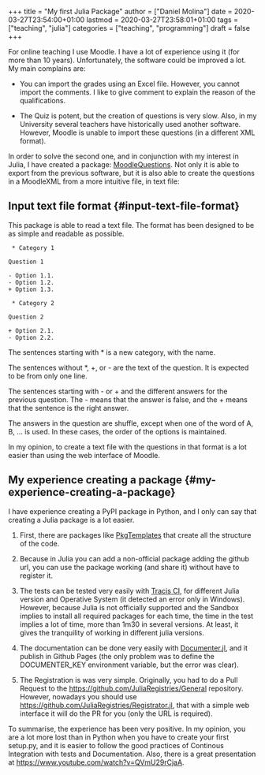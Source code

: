+++
title = "My first Julia Package"
author = ["Daniel Molina"]
date = 2020-03-27T23:54:00+01:00
lastmod = 2020-03-27T23:58:01+01:00
tags = ["teaching", "julia"]
categories = ["teaching", "programming"]
draft = false
+++

For online teaching I use Moodle. I have a lot of experience using it (for more
than 10 years). Unfortunately, the software could be improved a lot. My main
complains are:

-   You can import the grades using an Excel file. However, you cannot import the
    comments.  I like to give comment to explain the reason of the qualifications.

-   The Quiz is potent, but the creation of questions is very slow. Also, in my
    University several teachers have historically used another software. However,
    Moodle is unable to import these questions (in a different XML format).

In order to solve the second one, and in conjunction with my interest in Julia,
I have created a package: [MoodleQuestions](https://github.com/dmolina/MoodleQuestions.jl). Not only it is able to export from
the previous software, but it is also able to create the questions in a
MoodleXML from a more intuitive file, in text file:


## Input text file format {#input-text-file-format}

This package is able to read a text file. The format has been designed to be as simple and readable as possible.

```text
 * Category 1

Question 1

- Option 1.1.
- Option 1.2.
+ Option 1.3.

 * Category 2

Question 2

+ Option 2.1.
- Option 2.2.
```

The sentences starting with \* is a new category, with the name.

The sentences without \*, +, or - are the text of the question. It is expected to
be from only one line.

The sentences starting with - or + and the different answers for the previous
question. The - means that the answer is false, and the + means that the
sentence is the right answer.

The answers in the question are shuffle, except when one of the word of A, B,
... is used. In these cases, the order of the options is maintained.

In my opinion, to create a text file with the questions in that format is a lot
easier than using the web interface of Moodle.


## My experience creating a package {#my-experience-creating-a-package}

I have experience creating a PyPI package in Python, and I only can say that
creating a Julia package is a lot easier.

1.  First, there are packages like [PkgTemplates](https://github.com/invenia/PkgTemplates.jl) that create all the structure of
    the code.

2.  Because in Julia you can add a non-official package adding the github url,
    you can use the package working (and share it) without have to register it.

3.  The tests can be tested very easily with [Tracis CI](https://travis-ci.com/dmolina/MoodleQuestions.jl), for different Julia
    version and Operative System (it detected an error only in Windows). However,
    because Julia is not officially supported and the Sandbox implies to install
    all required packages for each time, the time in the test implies a lot of
    time, more than 1m30 in several versions. At least, it gives the tranquility
    of working in different julia versions.

4.  The documentation can be done very easily with [Documenter.jl](https://github.com/JuliaDocs/Documenter.jl), and it publish
    in Github Pages (the only problem was to define the DOCUMENTER\_KEY
    environment variable, but the error was clear).

5.  The Registration is was very simple. Originally, you had to do a Pull Request
    to the <https://github.com/JuliaRegistries/General> repository. However,
    nowadays you should use <https://github.com/JuliaRegistries/Registrator.jl>,
    that with a simple web interface it will do the PR for you (only the URL is
    required).

To summarise, the experience has been very positive. In my opinion, you are a
lot more lost than in Python when you have to create your first setup.py, and it
is easier to follow the good practices of Continous Integration with tests and
Documentation. Also, there is a great presentation at
<https://www.youtube.com/watch?v=QVmU29rCjaA>.
